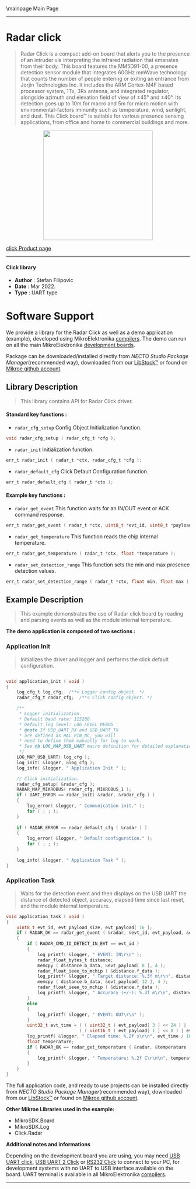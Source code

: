 \mainpage Main Page

---
# Radar click

> Radar Click is a compact add-on board that alerts you to the presence of an intruder via interpreting the infrared radiation that emanates from their body. This board features the MM5D91-00, a presence detection sensor module that integrates 60GHz mmWave technology that counts the number of people entering or exiting an entrance from Jorjin Technologies Inc. It includes the ARM Cortex-M4F based processor system, 1Tx, 3Rx antenna, and integrated regulator, alongside azimuth and elevation field of view of ±45° and ±40°. Its detection goes up to 10m for macro and 5m for micro motion with environmental-factors immunity such as temperature, wind, sunlight, and dust. This Click board™ is suitable for various presence sensing applications, from office and home to commercial buildings and more.

<p align="center">
  <img src="https://download.mikroe.com/images/click_for_ide/radar_click.png" height=300px>
</p>

[click Product page](https://www.mikroe.com/radar-click)

---


#### Click library

- **Author**        : Stefan Filipovic
- **Date**          : Mar 2022.
- **Type**          : UART type


# Software Support

We provide a library for the Radar Click
as well as a demo application (example), developed using MikroElektronika
[compilers](https://www.mikroe.com/necto-studio).
The demo can run on all the main MikroElektronika [development boards](https://www.mikroe.com/development-boards).

Package can be downloaded/installed directly from *NECTO Studio Package Manager*(recommended way), downloaded from our [LibStock&trade;](https://libstock.mikroe.com) or found on [Mikroe github account](https://github.com/MikroElektronika/mikrosdk_click_v2/tree/master/clicks).

## Library Description

> This library contains API for Radar Click driver.

#### Standard key functions :

- `radar_cfg_setup` Config Object Initialization function.
```c
void radar_cfg_setup ( radar_cfg_t *cfg );
```

- `radar_init` Initialization function.
```c
err_t radar_init ( radar_t *ctx, radar_cfg_t *cfg );
```

- `radar_default_cfg` Click Default Configuration function.
```c
err_t radar_default_cfg ( radar_t *ctx );
```

#### Example key functions :

- `radar_get_event` This function waits for an IN/OUT event or ACK command response.
```c
err_t radar_get_event ( radar_t *ctx, uint8_t *evt_id, uint8_t *payload, uint8_t *payload_size );
```

- `radar_get_temperature` This function reads the chip internal temperature.
```c
err_t radar_get_temperature ( radar_t *ctx, float *temperature );
```

- `radar_set_detection_range` This function sets the min and max presence detection values.
```c
err_t radar_set_detection_range ( radar_t *ctx, float min, float max );
```

## Example Description

> This example demonstrates the use of Radar click board by reading and parsing events as well as the module internal temperature.

**The demo application is composed of two sections :**

### Application Init

> Initializes the driver and logger and performs the click default configuration.

```c

void application_init ( void )
{
    log_cfg_t log_cfg;  /**< Logger config object. */
    radar_cfg_t radar_cfg;  /**< Click config object. */

    /** 
     * Logger initialization.
     * Default baud rate: 115200
     * Default log level: LOG_LEVEL_DEBUG
     * @note If USB_UART_RX and USB_UART_TX 
     * are defined as HAL_PIN_NC, you will 
     * need to define them manually for log to work. 
     * See @b LOG_MAP_USB_UART macro definition for detailed explanation.
     */
    LOG_MAP_USB_UART( log_cfg );
    log_init( &logger, &log_cfg );
    log_info( &logger, " Application Init " );

    // Click initialization.
    radar_cfg_setup( &radar_cfg );
    RADAR_MAP_MIKROBUS( radar_cfg, MIKROBUS_1 );
    if ( UART_ERROR == radar_init( &radar, &radar_cfg ) ) 
    {
        log_error( &logger, " Communication init." );
        for ( ; ; );
    }
    
    if ( RADAR_ERROR == radar_default_cfg ( &radar ) )
    {
        log_error( &logger, " Default configuration." );
        for ( ; ; );
    }
    
    log_info( &logger, " Application Task " );
}

```

### Application Task

> Waits for the detection event and then displays on the USB UART the distance of detected object, accuracy, elapsed time since last reset, and the module internal temperature.

```c
void application_task ( void )
{
    uint8_t evt_id, evt_payload_size, evt_payload[ 16 ];
    if ( RADAR_OK == radar_get_event ( &radar, &evt_id, evt_payload, &evt_payload_size ) )
    {
        if ( RADAR_CMD_ID_DETECT_IN_EVT == evt_id )
        {
            log_printf( &logger, " EVENT: IN\r\n" );
            radar_float_bytes_t distance;
            memcpy ( distance.b_data, &evt_payload[ 8 ], 4 );
            radar_float_ieee_to_mchip ( &distance.f_data );
            log_printf( &logger, " Target distance: %.3f m\r\n", distance.f_data );
            memcpy ( distance.b_data, &evt_payload[ 12 ], 4 );
            radar_float_ieee_to_mchip ( &distance.f_data );
            log_printf( &logger, " Accuracy (+/-): %.3f m\r\n", distance.f_data );
        }
        else
        {
            log_printf( &logger, " EVENT: OUT\r\n" );
        }
        uint32_t evt_time = ( ( uint32_t ) evt_payload[ 3 ] << 24 ) | ( ( uint32_t ) evt_payload[ 2 ] << 16 ) | 
                            ( ( uint16_t ) evt_payload[ 1 ] << 8 ) | evt_payload[ 0 ];
        log_printf( &logger, " Elapsed time: %.2f s\r\n", evt_time / 1000.0 );
        float temperature;
        if ( RADAR_OK == radar_get_temperature ( &radar, &temperature ) )
        {
            log_printf( &logger, " Temperature: %.2f C\r\n\n", temperature );
        }
    }
}
```

The full application code, and ready to use projects can be installed directly from *NECTO Studio Package Manager*(recommended way), downloaded from our [LibStock&trade;](https://libstock.mikroe.com) or found on [Mikroe github account](https://github.com/MikroElektronika/mikrosdk_click_v2/tree/master/clicks).

**Other Mikroe Libraries used in the example:**

- MikroSDK.Board
- MikroSDK.Log
- Click.Radar

**Additional notes and informations**

Depending on the development board you are using, you may need
[USB UART click](https://www.mikroe.com/usb-uart-click),
[USB UART 2 Click](https://www.mikroe.com/usb-uart-2-click) or
[RS232 Click](https://www.mikroe.com/rs232-click) to connect to your PC, for
development systems with no UART to USB interface available on the board. UART
terminal is available in all MikroElektronika
[compilers](https://shop.mikroe.com/compilers).

---
